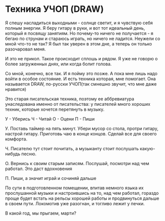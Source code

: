 # Техника УЧОП (DRAW)

Я спешу насладиться выходными - солнце светит, и я чувствую себя полным энергии. Я беру гитару в руки, и вот тот идеальный день, который я посвящу занятиям. Но почему-то ничего не получается - я бегаю по струнам и стараюсь играть, но ничего не ладится. Неужели со мной что-то не так? Я был так уверен в этом дне, а теперь он только разочаровал меня.

И это не прикол. Такое происходит сплошь и рядом. Я уже не говорю о более загруженных днях, или когда болит голова. 

Со мной, конечно, все так. И я пойму это позже. А пока мне лишь надо войти в особое состояние. И есть техника которая, мне помогает. Она называется DRAW, по-русски УЧОП(так смнешно звучит, что мне даже нравится)

Это старая писательская техника, поэтому ее аббревиатура унаследована именно от писательства: у писателей много хороших техник, которые хочется перетянуть в музыку.

У - Уберись
Ч - Читай
О - Оцени
П - Пиши

У. Поставь таймер на пять минут. Убери мусор со стола, протри гитару, настрой гитару. Приготовь чаю в конце концов. Сделай все для своего комфорта. 

Ч. Писателю тут стоит почитать, а музыканту стоит послушать какую-нибудь песню. 

О. Вернись к своим старым записям. Послушай, посмотри над чем работал. Это даст вдохновения

П. Пиши, а значит играй и сочиняй дальше

По сути в подготовленном помещении, впитав немного языка их прослушанной музыки и настроившись на то, над чем работал, гораздо проще будет встать на рельсы хорошей работы и продвинуться дальше в своем пути. Локомотив уже разогнан, и тогливо лежит у печки.

В какой год, мы прыгаем, марти?

